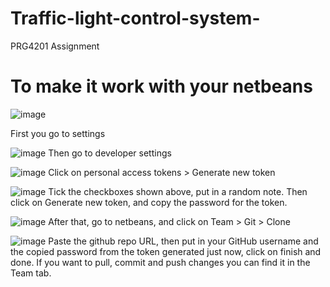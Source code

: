 # Traffic-light-control-system-
PRG4201 Assignment

# To make it work with your netbeans
![image](https://user-images.githubusercontent.com/70130091/139061301-a6f862e7-47eb-4fcd-8c42-580a84eeec3a.png)

First you go to settings

![image](https://user-images.githubusercontent.com/70130091/139061329-68b92518-c161-4b1b-b881-f608c4898cfa.png)
Then go to developer settings

![image](https://user-images.githubusercontent.com/70130091/139061382-49ce9735-fbd5-4670-b814-692b66393166.png)
Click on personal access tokens > Generate new token

![image](https://user-images.githubusercontent.com/70130091/139061449-56bb101a-4986-4483-bfff-590c648aee3f.png)
Tick the checkboxes shown above, put in a random note. Then click on Generate new token, and copy the password for the token.

![image](https://user-images.githubusercontent.com/70130091/139061546-1dd99317-ef09-491c-b506-f1168d3532be.png)
After that, go to netbeans, and click on Team > Git > Clone

![image](https://user-images.githubusercontent.com/70130091/139061618-001514b5-9730-43f1-b2bb-5cc15316ded9.png)
Paste the github repo URL, then put in your GitHub username and the copied password from the token generated just now, click on finish and done.
If you want to pull, commit and push changes you can find it in the Team tab.
